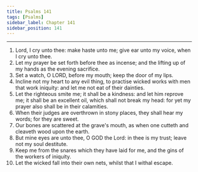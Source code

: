 ```yaml
---
title: Psalms 141
tags: [Psalms]
sidebar_label: Chapter 141
sidebar_position: 141
---
```


---
1. Lord, I cry unto thee: make haste unto me; give ear unto my voice, when I cry unto thee.
2. Let my prayer be set forth before thee as incense; and the lifting up of my hands as the evening sacrifice.
3. Set a watch, O LORD, before my mouth; keep the door of my lips.
4. Incline not my heart to any evil thing, to practise wicked works with men that work iniquity: and let me not eat of their dainties.
5. Let the righteous smite me; it shall be a kindness: and let him reprove me; it shall be an excellent oil, which shall not break my head: for yet my prayer also shall be in their calamities.
6. When their judges are overthrown in stony places, they shall hear my words; for they are sweet.
7. Our bones are scattered at the grave's mouth, as when one cutteth and cleaveth wood upon the earth.
8. But mine eyes are unto thee, O GOD the Lord: in thee is my trust; leave not my soul destitute.
9. Keep me from the snares which they have laid for me, and the gins of the workers of iniquity.
10. Let the wicked fall into their own nets, whilst that I withal escape.